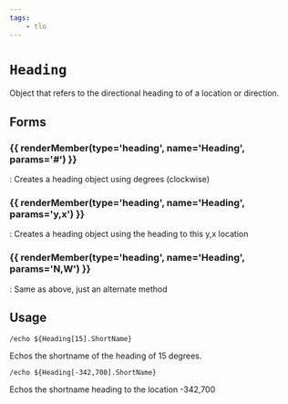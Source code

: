 ```yaml
---
tags:
    - tlo
---
```

# `Heading`

<!--tlo-desc-start-->
Object that refers to the directional heading to of a location or direction.
<!--tlo-desc-end-->
## Forms
<!--tlo-forms-start-->
### {{ renderMember(type='heading', name='Heading', params='#') }}

:   Creates a heading object using degrees (clockwise)

### {{ renderMember(type='heading', name='Heading', params='y,x') }}

:   Creates a heading object using the heading to this y,x location

### {{ renderMember(type='heading', name='Heading', params='N,W') }}

:   Same as above, just an alternate method
<!--tlo-forms-end-->

## Usage

```
/echo ${Heading[15].ShortName}
```

Echos the shortname of the heading of 15 degrees.

```
/echo ${Heading[-342,700].ShortName}
```

Echos the shortname heading to the location -342,700
<!--tlo-linkrefs-start-->
[heading]: ../data-types/datatype-heading.md
<!--tlo-linkrefs-end-->